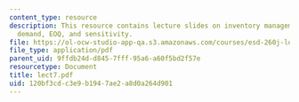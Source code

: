```yaml
---
content_type: resource
description: This resource contains lecture slides on inventory management, level
  demand, EOQ, and sensitivity.
file: https://ol-ocw-studio-app-qa.s3.amazonaws.com/courses/esd-260j-logistics-systems-fall-2006/120bf3cdc3e9b1947ae2a8d0a264d901_lect7.pdf
file_type: application/pdf
parent_uid: 9ffdb24d-d845-7fff-95a6-a60f5bd2f57e
resourcetype: Document
title: lect7.pdf
uid: 120bf3cd-c3e9-b194-7ae2-a8d0a264d901
---
```

